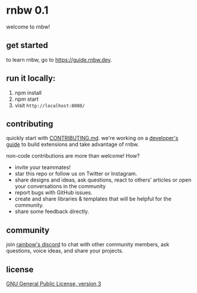 # rnbw 0.1

welcome to rnbw!

## get started

to learn rnbw, go to https://guide.rnbw.dev.

## run it locally:
1. npm install
2. npm start
3. visit `http://localhost:8080/`

## contributing
quickly start with [CONTRIBUTING.md](https://github.com/rnbwdev/rnbw/blob/dev/CONTRIBUTING.md).
we're working on a [developer's guide]([https://www.notion.so/developers-md-905b6a553a66496a901193bdb4cdac05](https://underdesign.notion.site/Developers-525132b37357496cb53aa1878c59fe0e)) to build extensions and take advantage of rnbw.

non-code contributions are more than welcome! How?

- invite your teammates!
- star this repo or follow us on Twitter or Instagram.
- share designs and ideas, ask questions, react to others’ articles or open your conversations in the community
- report bugs with GitHub issues.
- create and share libraries & templates that will be helpful for the community.
- share some feedback directly.

## community

join [rainbow's discord](https://discord.gg/5CEf42mF) to chat with other community members, ask questions, voice ideas, and share your projects.

## license
[GNU General Public License, version 3](https://www.gnu.org/licenses/gpl-3.0.en.html)
